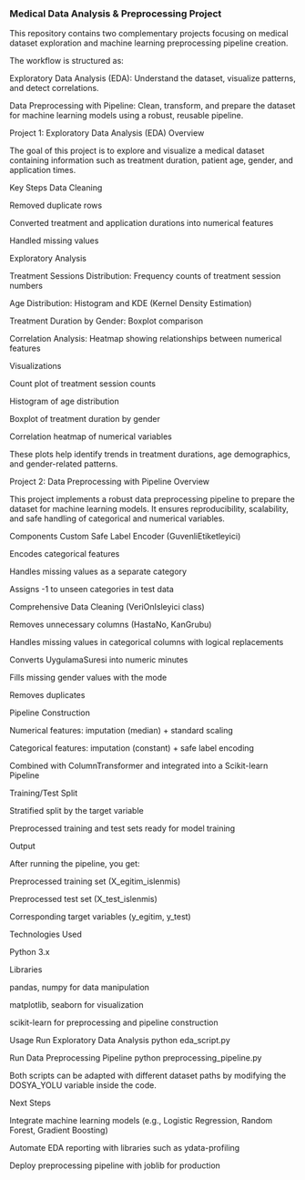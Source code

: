  ### Medical Data Analysis & Preprocessing Project

This repository contains two complementary projects focusing on medical dataset exploration and machine learning preprocessing pipeline creation.

The workflow is structured as:

Exploratory Data Analysis (EDA): Understand the dataset, visualize patterns, and detect correlations.

Data Preprocessing with Pipeline: Clean, transform, and prepare the dataset for machine learning models using a robust, reusable pipeline.

Project 1: Exploratory Data Analysis (EDA)
Overview

The goal of this project is to explore and visualize a medical dataset containing information such as treatment duration, patient age, gender, and application times.

Key Steps
Data Cleaning

Removed duplicate rows

Converted treatment and application durations into numerical features

Handled missing values

Exploratory Analysis

Treatment Sessions Distribution: Frequency counts of treatment session numbers

Age Distribution: Histogram and KDE (Kernel Density Estimation)

Treatment Duration by Gender: Boxplot comparison

Correlation Analysis: Heatmap showing relationships between numerical features

Visualizations

Count plot of treatment session counts

Histogram of age distribution

Boxplot of treatment duration by gender

Correlation heatmap of numerical variables

These plots help identify trends in treatment durations, age demographics, and gender-related patterns.

Project 2: Data Preprocessing with Pipeline
Overview

This project implements a robust data preprocessing pipeline to prepare the dataset for machine learning models. It ensures reproducibility, scalability, and safe handling of categorical and numerical variables.

Components
Custom Safe Label Encoder (GuvenliEtiketleyici)

Encodes categorical features

Handles missing values as a separate category

Assigns -1 to unseen categories in test data

Comprehensive Data Cleaning (VeriOnIsleyici class)

Removes unnecessary columns (HastaNo, KanGrubu)

Handles missing values in categorical columns with logical replacements

Converts UygulamaSuresi into numeric minutes

Fills missing gender values with the mode

Removes duplicates

Pipeline Construction

Numerical features: imputation (median) + standard scaling

Categorical features: imputation (constant) + safe label encoding

Combined with ColumnTransformer and integrated into a Scikit-learn Pipeline

Training/Test Split

Stratified split by the target variable

Preprocessed training and test sets ready for model training

Output

After running the pipeline, you get:

Preprocessed training set (X_egitim_islenmis)

Preprocessed test set (X_test_islenmis)

Corresponding target variables (y_egitim, y_test)

Technologies Used

Python 3.x

Libraries

pandas, numpy for data manipulation

matplotlib, seaborn for visualization

scikit-learn for preprocessing and pipeline construction

Usage
Run Exploratory Data Analysis
python eda_script.py

Run Data Preprocessing Pipeline
python preprocessing_pipeline.py


Both scripts can be adapted with different dataset paths by modifying the DOSYA_YOLU variable inside the code.

Next Steps

Integrate machine learning models (e.g., Logistic Regression, Random Forest, Gradient Boosting)

Automate EDA reporting with libraries such as ydata-profiling

Deploy preprocessing pipeline with joblib for production
